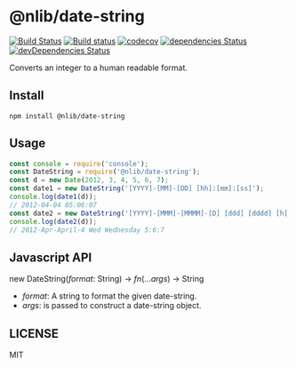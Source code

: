# @nlib/date-string

[![Build Status](https://travis-ci.org/nlibjs/date-string.svg?branch=master)](https://travis-ci.org/nlibjs/date-string)
[![Build status](https://ci.appveyor.com/api/projects/status/github/nlibjs/date-string?branch=mater&svg=true)](https://ci.appveyor.com/project/kei-ito/date-string/branch/master)
[![codecov](https://codecov.io/gh/nlibjs/date-string/branch/master/graph/badge.svg)](https://codecov.io/gh/nlibjs/date-string)
[![dependencies Status](https://david-dm.org/nlibjs/date-string/status.svg)](https://david-dm.org/nlibjs/date-string)
[![devDependencies Status](https://david-dm.org/nlibjs/date-string/dev-status.svg)](https://david-dm.org/nlibjs/date-string?type=dev)

Converts an integer to a human readable format.

## Install

```
npm install @nlib/date-string
```

## Usage

```javascript
const console = require('console');
const DateString = require('@nlib/date-string');
const d = new Date(2012, 3, 4, 5, 6, 7);
const date1 = new DateString('[YYYY]-[MM]-[DD] [hh]:[mm]:[ss]');
console.log(date1(d));
// 2012-04-04 05:06:07
const date2 = new DateString('[YYYY]-[MMM]-[MMMM]-[D] [ddd] [dddd] [h]:[m]:[s]');
console.log(date2(d));
// 2012-Apr-April-4 Wed Wednesday 5:6:7
```

## Javascript API

new DateString(*format*: String) → *fn*(...*args*) → String

- *format*: A string to format the given date-string.
- *args*: is passed to construct a date-string object.

## LICENSE

MIT
